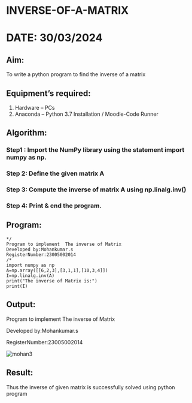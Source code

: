 # INVERSE-OF-A-MATRIX
# DATE: 30/03/2024
## Aim:
To write a python program to find the inverse of a matrix
## Equipment’s required:
1. 	Hardware – PCs
2. 	Anaconda – Python 3.7 Installation / Moodle-Code Runner
## Algorithm:
### Step1 : Import the NumPy library using the statement import numpy as np.
### Step 2: Define the given matrix A
### Step 3: Compute the inverse of matrix A using np.linalg.inv()
### Step 4: Print & end the program.

## Program:
```
*/
Program to implement  The inverse of Matrix 
Developed by:Mohankumar.s
RegisterNumber:23005002014
/*
import numpy as np
A=np.array([[6,2,3],[3,1,1],[10,3,4]])
I=np.linalg.inv(A)
print("The inverse of Matrix is:")
print(I)
```
## Output:
Program to implement  The inverse of Matrix 

Developed by:Mohankumar.s

RegisterNumber:23005002014

![mohan3](https://github.com/MohanKumar755/INVERSE-OF-A-MATRIX/assets/146155007/39e4d8b9-8f07-4f86-b3d9-a549c0653d85)


## Result:
Thus the inverse of given matrix is successfully solved using python program

